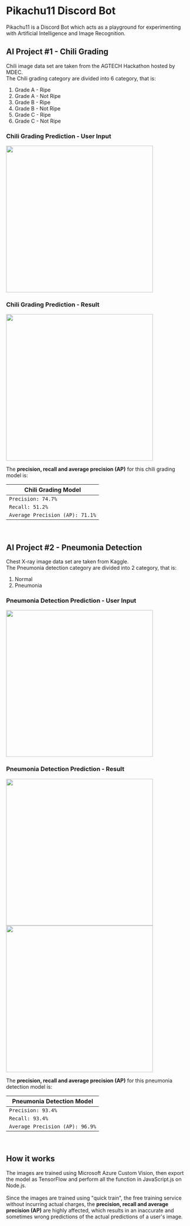 # Pikachu11 Discord Bot
<p>
  Pikachu11 is a Discord Bot which acts as a playground for experimenting with Artificial Intelligence and Image Recognition.
</p>

## AI Project #1 - Chili Grading
  <p>
    Chili image data set are taken from the AGTECH Hackathon hosted by MDEC.<br />
    The Chili grading category are divided into 6 category, that is:<br />
  </p>
  <ol>
    <li>Grade A - Ripe</li>
    <li>Grade A - Not Ripe</li>
    <li>Grade B - Ripe</li>
    <li>Grade B - Not Ripe</li>
    <li>Grade C - Ripe</li>
    <li>Grade C - Not Ripe</li>
  </ol>

<!-- insert screenshot -->
### Chili Grading Prediction - User Input
<!-- insert screenshot user input -->
<img src="https://user-images.githubusercontent.com/50144145/97593609-d17e3000-1a3c-11eb-95c5-88bff3f1f88a.jpg" width="400">

### Chili Grading Prediction - Result
<!-- insert screenshot result -->
<img src="https://user-images.githubusercontent.com/50144145/97593619-d3e08a00-1a3c-11eb-9d07-51528ebdccb0.jpg" width="400">

<p>
  The <b>precision, recall and average precision (AP)</b> for this chili grading model is:
</p>
  
  Chili Grading Model |
  --- |
  `Precision: 74.7%` |
  `Recall: 51.2%` |
  `Average Precision (AP): 71.1%` |
<br />

## AI Project #2 - Pneumonia Detection
<p>
  Chest X-ray image data set are taken from Kaggle.<br />
  The Pneumonia detection category are divided into 2 category, that is:<br />
</p>
<ol>
    <li>Normal</li>
    <li>Pneumonia</li>
</ol>

<!-- insert screenshot -->
### Pneumonia Detection Prediction - User Input
<!-- insert screenshot user input -->
<img src="https://user-images.githubusercontent.com/50144145/97594623-d1cafb00-1a3d-11eb-934d-775e0ebdc8c7.jpg" width="400">

### Pneumonia Detection Prediction - Result
<!-- insert screenshot result -->
<img src="https://user-images.githubusercontent.com/50144145/97594629-d2fc2800-1a3d-11eb-98dc-d94bb0e5cadc.jpg" width="400">
<img src="https://user-images.githubusercontent.com/50144145/97594617-d0013780-1a3d-11eb-9974-ccec8e3f1981.jpg" width="400">

<p>
  The <b>precision, recall and average precision (AP)</b> for this pneumonia detection model is:
</p>
  
  Pneumonia Detection Model |
  --- |
  `Precision: 93.4%` |
  `Recall: 93.4%` |
  `Average Precision (AP): 96.9%` |
<br />

## How it works
<p>
  The images are trained using Microsoft Azure Custom Vision, then export the model as TensorFlow
  and perform all the function in JavaScript.js on Node.js.<br /><br />
  Since the images are trained using "quick train", the free training service without incurring actual charges, the <b>precision, recall and average precision (AP)</b>
  are highly affected, which results in an inaccurate and sometimes wrong predictions of the actual predictions of a user's image.
</p>
